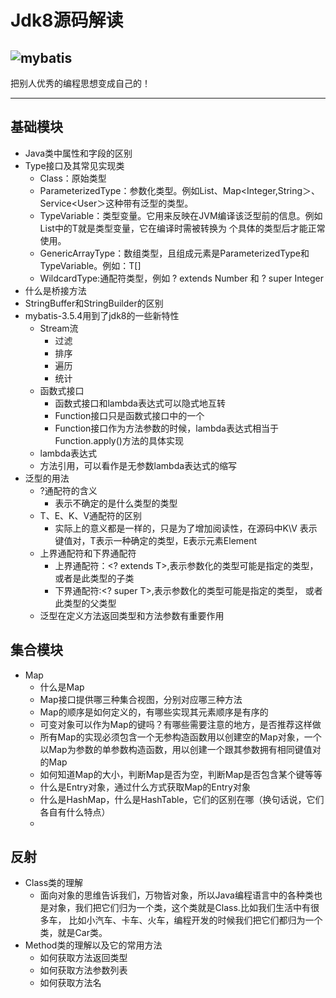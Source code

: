 Jdk8源码解读
=====================================
![mybatis](https://bkimg.cdn.bcebos.com/pic/962bd40735fae6cd10a6f2f103b30f2442a70f0b?x-bce-process=image/crop,x_8,y_0,w_583,h_385/watermark,g_7,image_d2F0ZXIvYmFpa2U4MA==,xp_5,yp_5)
-------------------------------------

把别人优秀的编程思想变成自己的！

-------------------------------------


基础模块
-------------------------------------
* Java类中属性和字段的区别
* Type接口及其常见实现类
  * Class：原始类型
  * ParameterizedType：参数化类型。例如List<String>、Map<Integer,String＞、Service<User＞这种带有泛型的类型。
  * TypeVariable：类型变量。它用来反映在JVM编译该泛型前的信息。例如List<T>中的T就是类型变量，它在编译时需被转换为 个具体的类型后才能正常使用。
  * GenericArrayType：数组类型，且组成元素是ParameterizedType和TypeVariable。例如：T[]
  * WildcardType:通配符类型，例如 ? extends Number 和 ? super Integer
* 什么是桥接方法
* StringBuffer和StringBuilder的区别
* mybatis-3.5.4用到了jdk8的一些新特性
  * Stream流
    * 过滤
    * 排序
    * 遍历
    * 统计
  * 函数式接口
    * 函数式接口和lambda表达式可以隐式地互转
    * Function接口只是函数式接口中的一个
    * Function接口作为方法参数的时候，lambda表达式相当于Function.apply()方法的具体实现
  * lambda表达式
  * 方法引用，可以看作是无参数lambda表达式的缩写
* 泛型的用法
  * ?通配符的含义
    * 表示不确定的是什么类型的类型
  * T、E、K、V通配符的区别
    * 实际上的意义都是一样的，只是为了增加阅读性，在源码中K\V
    表示键值对，T表示一种确定的类型，E表示元素Element
  * 上界通配符和下界通配符
    * 上界通配符：<? extends T>,表示参数化的类型可能是指定的类型，
    或者是此类型的子类
    * 下界通配符:<? super T>,表示参数化的类型可能是指定的类型，
    或者此类型的父类型
  * 泛型在定义方法返回类型和方法参数有重要作用

集合模块
-------------------------------------
* Map
  * 什么是Map
  * Map接口提供哪三种集合视图，分别对应哪三种方法
  * Map的顺序是如何定义的，有哪些实现其元素顺序是有序的
  * 可变对象可以作为Map的键吗？有哪些需要注意的地方，是否推荐这样做
  * 所有Map的实现必须包含一个无参构造函数用以创建空的Map对象，一个以Map为参数的单参数构造函数，用以创建一个跟其参数拥有相同键值对的Map
  * 如何知道Map的大小，判断Map是否为空，判断Map是否包含某个键等等
  * 什么是Entry对象，通过什么方式获取Map的Entry对象
  * 什么是HashMap，什么是HashTable，它们的区别在哪（换句话说，它们各自有什么特点）
  * 

反射
-------------------------------------
* Class类的理解
  * 面向对象的思维告诉我们，万物皆对象，所以Java编程语言中的各种类也
  是对象，我们把它们归为一个类，这个类就是Class.比如我们生活中有很多车，
  比如小汽车、卡车、火车，编程开发的时候我们把它们都归为一个类，就是Car类。
* Method类的理解以及它的常用方法
  * 如何获取方法返回类型
  * 如何获取方法参数列表
  * 如何获取方法名